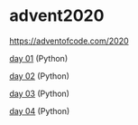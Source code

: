 # advent2020

https://adventofcode.com/2020

[day 01](https://github.com/gfnord/advent2020/tree/main/day01) (Python)

[day 02](https://github.com/gfnord/advent2020/tree/main/day02) (Python)

[day 03](https://github.com/gfnord/advent2020/tree/main/day03) (Python)

[day 04](https://github.com/gfnord/advent2020/tree/main/day04) (Python)
